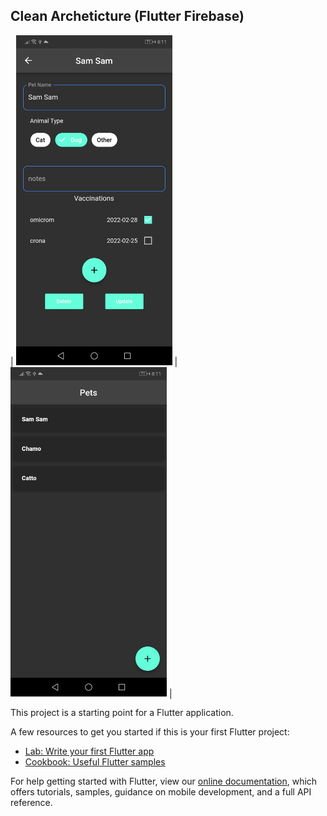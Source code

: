 

## Clean Archeticture (Flutter Firebase)


| <img src="https://github.com/masonrahmani/clean_code_archeticture_pet_vaccination-/blob/main/WhatsApp%20Image%202022-02-26%20at%209.08.15%20PM%20(1).jpeg" width="250"> | <img src="https://github.com/masonrahmani/clean_code_archeticture_pet_vaccination-/blob/main/WhatsApp%20Image%202022-02-26%20at%209.08.15%20PM.jpeg" width="250"> |

This project is a starting point for a Flutter application.

A few resources to get you started if this is your first Flutter project:

- [Lab: Write your first Flutter app](https://flutter.dev/docs/get-started/codelab)
- [Cookbook: Useful Flutter samples](https://flutter.dev/docs/cookbook)

For help getting started with Flutter, view our
[online documentation](https://flutter.dev/docs), which offers tutorials,
samples, guidance on mobile development, and a full API reference.
